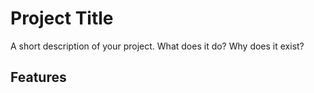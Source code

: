 # Project Title

A short description of your project. What does it do? Why does it exist?

## Features
